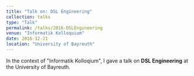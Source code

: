 ```yaml
---
title: "Talk on: DSL Engineering"
collection: talks
type: "Talk"
permalink: /talks/2016-DSLEngineering
venue: "Informatik Kolloquium"
date: 2016-12-21
location: "University of Bayreuth"
---
```


In the context of "Informatik Kolloqium", I gave a talk on **DSL Engineering** at the University of Bayreuth.
